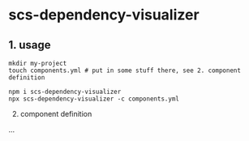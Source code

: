 # scs-dependency-visualizer

## 1. usage

```
mkdir my-project
touch components.yml # put in some stuff there, see 2. component definition

npm i scs-dependency-visualizer
npx scs-dependency-visualizer -c components.yml
```

2. component definition

...
